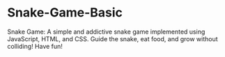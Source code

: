 # Snake-Game-Basic
Snake Game: A simple and addictive snake game implemented using JavaScript, HTML, and CSS. Guide the snake, eat food, and grow without colliding! Have fun!
